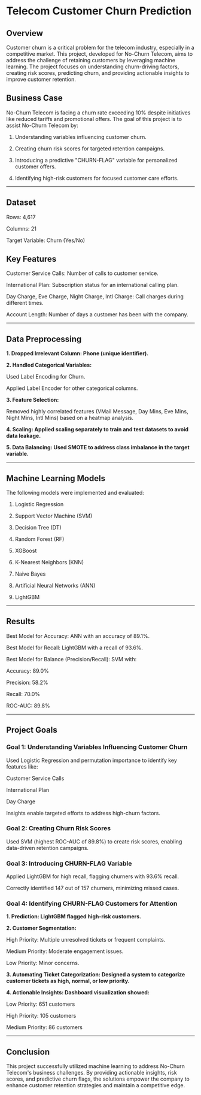 # Telecom Customer Churn Prediction

## Overview

Customer churn is a critical problem for the telecom industry, especially in a competitive market. This project, developed for No-Churn Telecom, aims to address the challenge of retaining customers by leveraging machine learning. The project focuses on understanding churn-driving factors, creating risk scores, predicting churn, and providing actionable insights to improve customer retention.

## Business Case

No-Churn Telecom is facing a churn rate exceeding 10% despite initiatives like reduced tariffs and promotional offers. The goal of this project is to assist No-Churn Telecom by:

1. Understanding variables influencing customer churn.


2. Creating churn risk scores for targeted retention campaigns.


3. Introducing a predictive "CHURN-FLAG" variable for personalized customer offers.


4. Identifying high-risk customers for focused customer care efforts.




---

## Dataset

Rows: 4,617

Columns: 21

Target Variable: Churn (Yes/No)


## Key Features

Customer Service Calls: Number of calls to customer service.

International Plan: Subscription status for an international calling plan.

Day Charge, Eve Charge, Night Charge, Intl Charge: Call charges during different times.

Account Length: Number of days a customer has been with the company.



---

## Data Preprocessing

**1. Dropped Irrelevant Column: Phone (unique identifier).**


**2. Handled Categorical Variables:**

Used Label Encoding for Churn.

Applied Label Encoder for other categorical columns.



**3. Feature Selection:**

Removed highly correlated features (VMail Message, Day Mins, Eve Mins, Night Mins, Intl Mins) based on a heatmap analysis.



**4. Scaling: Applied scaling separately to train and test datasets to avoid data leakage.**


**5. Data Balancing: Used SMOTE to address class imbalance in the target variable.**




---

## Machine Learning Models

The following models were implemented and evaluated:

1. Logistic Regression


2. Support Vector Machine (SVM)


3. Decision Tree (DT)


4. Random Forest (RF)


5. XGBoost


6. K-Nearest Neighbors (KNN)


7. Naive Bayes


8. Artificial Neural Networks (ANN)


9. LightGBM




---

## Results

Best Model for Accuracy: ANN with an accuracy of 89.1%.

Best Model for Recall: LightGBM with a recall of 93.6%.

Best Model for Balance (Precision/Recall): SVM with:

Accuracy: 89.0%

Precision: 58.2%

Recall: 70.0%

ROC-AUC: 89.8%




---

## Project Goals

### Goal 1: Understanding Variables Influencing Customer Churn

Used Logistic Regression and permutation importance to identify key features like:

Customer Service Calls

International Plan

Day Charge


Insights enable targeted efforts to address high-churn factors.


### Goal 2: Creating Churn Risk Scores

Used SVM (highest ROC-AUC of 89.8%) to create risk scores, enabling data-driven retention campaigns.


### Goal 3: Introducing CHURN-FLAG Variable

Applied LightGBM for high recall, flagging churners with 93.6% recall.

Correctly identified 147 out of 157 churners, minimizing missed cases.


### Goal 4: Identifying CHURN-FLAG Customers for Attention

**1. Prediction: LightGBM flagged high-risk customers.**


**2. Customer Segmentation:**

High Priority: Multiple unresolved tickets or frequent complaints.

Medium Priority: Moderate engagement issues.

Low Priority: Minor concerns.



**3. Automating Ticket Categorization: Designed a system to categorize customer tickets as high, normal, or low priority.**


**4. Actionable Insights: Dashboard visualization showed:**

Low Priority: 651 customers

High Priority: 105 customers

Medium Priority: 86 customers




---

## Conclusion

This project successfully utilized machine learning to address No-Churn Telecom's business challenges. By providing actionable insights, risk scores, and predictive churn flags, the solutions empower the company to enhance customer retention strategies and maintain a competitive edge.
